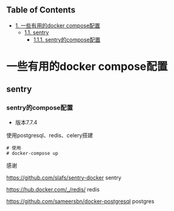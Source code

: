 <div id="table-of-contents">
<h2>Table of Contents</h2>
<div id="text-table-of-contents">
<ul>
<li><a href="#sec-1">1. 一些有用的docker compose配置</a>
<ul>
<li><a href="#sec-1-1">1.1. sentry</a>
<ul>
<li><a href="#sec-1-1-1">1.1.1. sentry的compose配置</a></li>
</ul>
</li>
</ul>
</li>
</ul>
</div>
</div>

# 一些有用的docker compose配置

## sentry

### sentry的compose配置

-   版本7.7.4

使用postgresql、redis、celery搭建

    # 使用
    # docker-compose up

感谢

<https://github.com/slafs/sentry-docker>  sentry

<https://hub.docker.com/_/redis/> redis

<https://github.com/sameersbn/docker-postgresql>  postgres
